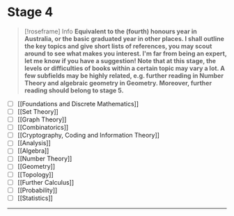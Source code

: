 # Stage 4

> [!roseframe] Info
> **Equivalent to the (fourth) honours year in Australia, or the basic graduated year in other places. I shall outline the key topics and give short lists of references, you may scout around to see what makes you interest. I'm far from being an expert, let me know if you have a suggestion! Note that at this stage, the levels or difficulties of books within a certain topic may vary a lot. A few subfields may be highly related, e.g. further reading in Number Theory and algebraic geometry in Geometry. Moreover, further reading should belong to stage 5.**

- [ ] [[Foundations and Discrete Mathematics]]
- [ ] [[Set Theory]]
- [ ] [[Graph Theory]]
- [ ] [[Combinatorics]]
- [ ] [[Cryptography, Coding and Information Theory]]
- [ ] [[Analysis]]
- [ ] [[Algebra]]
- [ ] [[Number Theory]]
- [ ] [[Geometry]]
- [ ] [[Topology]]
- [ ] [[Further Calculus]]
- [ ] [[Probability]]
- [ ] [[Statistics]]

---
